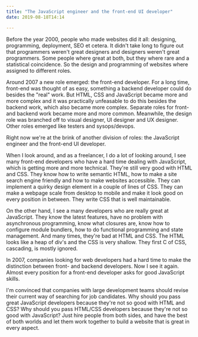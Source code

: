 ```yaml
---
title: "The JavaScript engineer and the front-end UI developer"
date: 2019-08-18T14:14

---
```


Before the year 2000, people who made websites did it all: designing, programming, deployment, SEO et cetera. It didn't take long to figure out that programmers weren't great designers and designers weren't great programmers. Some people where great at both, but they where rare and a statistical coincidence. So the design and programming of websites where assigned to different roles.

Around 2007 a new role emerged: the front-end developer. For a long time, front-end was thought of as easy, something a backend developer could do besides the "real" work. But HTML, CSS and JavaScript became more and more complex and it was practically unfeasable to do this besides the backend work, which also became more complex. Separate roles for front- and backend work became more and more common. Meanwhile, the design role was branched off to visual designer, UI designer and UX designer. Other roles emerged like testers and sysops/devops.

Right now we're at the brink of another division of roles: the JavaScript engineer and the front-end UI developer.

When I look around, and as a freelancer, I do a lot of looking around, I see many front-end developers who have a hard time dealing with JavaScript, which is getting more and more technical. They're still very good with HTML and CSS. They know how to write semantic HTML, how to make a site search engine friendly and how to make websites accessible. They can implement a quirky design element in a couple of lines of CSS. They can make a webpage scale from desktop to mobile and make it look good on every position in between. They write CSS that is well maintainable.

On the other hand, I see a many developers who are really great at JavaScript. They know the latest features, have no problem with asynchronous programming, know what closures are, know how to configure module bundlers, how to do functional programming and state management. And many times, they're bad at HTML and CSS. The HTML looks like a heap of div's and the CSS is very shallow. They first C of CSS, cascading, is mostly ignored.

In 2007, companies looking for web developers had a hard time to make the distinction between front- and backend developers. Now I see it again. Almost every position for a front-end developer asks for good JavaScript skills.

I'm convinced that companies with large development teams should revise their current way of searching for job candidates. Why should you pass great JavaScript developers because they're not so good with HTML and CSS? Why should you pass HTML/CSS developers because they're not so good with JavaScript? Just hire people from both sides, and have the best of both worlds and let them work together to build a website that is great in every aspect.



